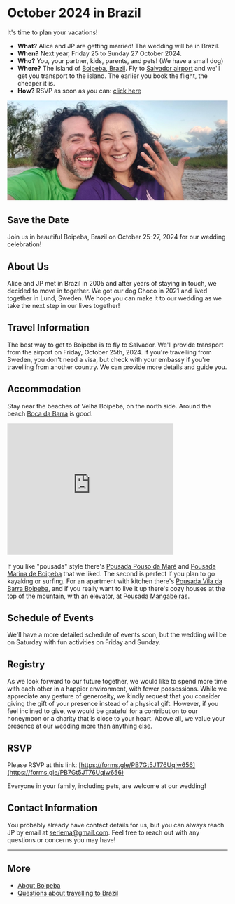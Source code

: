 # October 2024 in Brazil

It's time to plan your vacations!

* **What?** Alice and JP are getting married! The wedding will be in Brazil.
* **When?** Next year, Friday 25 to Sunday 27 October 2024.
* **Who?** You, your partner, kids, parents, and pets! (We have a small dog)
* **Where?** The Island of [Boipeba, Brazil](https://goo.gl/maps/Gyozhw6E7Wx376dP8). Fly to [Salvador airport](https://goo.gl/maps/AFwTTmQ3w5ELiNnr8) and we'll get you transport to the island. The earlier you book the flight, the cheaper it is.
* **How?** RSVP as soon as you can: [click here](https://forms.gle/PB7Gt5JT76Uqiw656)

![Alice showing off her engagement ring made of coconut fibers](getting-engaged.jpg)

## Save the Date

Join us in beautiful Boipeba, Brazil on October 25-27, 2024 for our wedding celebration!

## About Us

Alice and JP met in Brazil in 2005 and after years of staying in touch, we decided to move in together. We got our dog Choco in 2021 and lived together in Lund, Sweden. We hope you can make it to our wedding as we take the next step in our lives together!

## Travel Information

The best way to get to Boipeba is to fly to Salvador. We'll provide transport from the airport on Friday, October 25th, 2024. If you're travelling from Sweden, you don't need a visa, but check with your embassy if you're travelling from another country. We can provide more details and guide you.

## Accommodation

Stay near the beaches of Velha Boipeba, on the north side. Around the beach [Boca da Barra](https://goo.gl/maps/tJuJ45CgrtzN98vB7) is good.

<iframe src="https://www.google.com/maps/embed?pb=!1m14!1m8!1m3!1d14842.75796451245!2d-38.932987384346916!3d-13.586292010823989!3m2!1i1024!2i768!4f13.1!3m3!1m2!1s0x73e61b88b1de1a5%3A0x5b5b68da70db5e03!2sPraia%20Boca%20da%20Barra!5e1!3m2!1sen!2sse!4v1681123068505!5m2!1sen!2sse" width="380" height="300" style="border:0;" allowfullscreen="" loading="lazy" referrerpolicy="no-referrer-when-downgrade"></iframe>

If you like "pousada" style there's [Pousada Pouso da Maré](https://goo.gl/maps/N3p6NQ7C7sP2BiC56) and [Pousada Marina de Boipeba](https://goo.gl/maps/h3ou3yWtppK3FgUU8) that we liked. The second is perfect if you plan to go kayaking or surfing. For an apartment with kitchen there's [Pousada Vila da Barra Boipeba](https://goo.gl/maps/hgGJsdCp73HNeRp56), and if you really want to live it up there's cozy houses at the top of the mountain, with an elevator, at [Pousada Mangabeiras](https://goo.gl/maps/Bh4mY6bEr8FXrpqA9).

## Schedule of Events

We'll have a more detailed schedule of events soon, but the wedding will be on Saturday with fun activities on Friday and Sunday.

## Registry

As we look forward to our future together, we would like to spend more time with each other in a happier environment, with fewer possessions. While we appreciate any gesture of generosity, we kindly request that you consider giving the gift of your presence instead of a physical gift. However, if you feel inclined to give, we would be grateful for a contribution to our honeymoon or a charity that is close to your heart. Above all, we value your presence at our wedding more than anything else.

## RSVP

Please RSVP at this link: [https://forms.gle/PB7Gt5JT76Uqiw656](https://forms.gle/PB7Gt5JT76Uqiw656)

Everyone in your family, including pets, are welcome at our wedding!

## Contact Information

You probably already have contact details for us, but you can always reach JP by email at seriema@gmail.com. Feel free to reach out with any questions or concerns you may have!

---

## More

* [About Boipeba](about-boipeba.md)
* [Questions about travelling to Brazil](FAQ.md)
